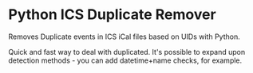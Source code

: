 # Python ICS Duplicate Remover
Removes Duplicate events in ICS iCal files based on UIDs with Python.

Quick and fast way to deal with duplicated. It's possible to expand upon detection methods - you can add datetime+name checks, for example. 